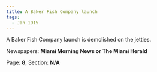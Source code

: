 ```yaml
---  
title: A Baker Fish Company launch  
tags:  
  - Jan 1915  
---  
```

  
A Baker Fish Company launch is demolished on the jetties.  
  
Newspapers: **Miami Morning News or The Miami Herald**  
  
Page: **8**, Section: **N/A** 
